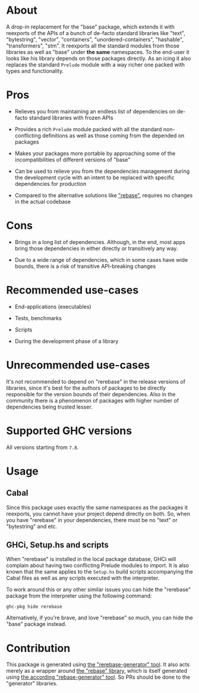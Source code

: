 # About

A drop-in replacement for the "base" package, which extends it with reexports of the APIs of a bunch of de-facto standard libraries like "text", "bytestring", "vector", "containers", "unordered-containers", "hashable", "transformers", "stm". It reexports all the standard modules from those libraries as well as "base" under **the same** namespaces. To the end-user it looks like his library depends on those packages directly. As an icing it also replaces the standard `Prelude` module with a way richer one packed with types and functionality.

# Pros

* Relieves you from maintaining an endless list of dependencies on de-facto standard libraries with frozen APIs

* Provides a rich `Prelude` module packed with all the standard non-conflicting definitions as well as those coming from the depended on packages

* Makes your packages more portable by approaching some of the incompatibilities of different versions of "base"

* Can be used to relieve you from the dependencies management during the development cycle with an intent to be replaced with specific dependencies for production

* Compared to the alternative solutions like ["rebase"](https://github.com/nikita-volkov/rebase), requires no changes in the actual codebase

# Cons

* Brings in a long list of dependencies. Although, in the end, most apps bring those dependencies in either directly or transitively any way.

* Due to a wide range of dependencies, which in some cases have wide bounds, there is a risk of transitive API-breaking changes

# Recommended use-cases

* End-applications (executables)

* Tests, benchmarks

* Scripts

* During the development phase of a library

# Unrecommended use-cases

It's not recommended to depend on "rerebase" in the release versions of libraries, since it's best for the authors of packages to be directly responsible for the version bounds of their dependencies. Also in the community there is a phenomenon of packages with higher number of dependencies being trusted lesser.

# Supported GHC versions

All versions starting from `7.8`.

# Usage 

## Cabal

Since this package uses exactly the same namespaces as the packages it reexports, you cannot have your project depend directly on both. So, when you have "rerebase" in your dependencies, there must be no "text" or "bytestring" and etc.

## GHCi, Setup.hs and scripts

When "rerebase" is installed in the local package database, GHCi will complain about having two conflicting Prelude modules to import. It is also known that the same applies to the `Setup.hs` build scripts accompanying the Cabal files as well as any scripts executed with the interpreter.

To work around this or any other similar issues you can hide the "rerebase" package from the interpreter using the following command:

```
ghc-pkg hide rerebase
```

Alternatively, if you're brave, and love "rerebase" so much, you can hide the "base" package instead.

# Contribution

This package is generated using [the "rerebase-generator" tool](https://github.com/nikita-volkov/rerebase-generator). It also acts merely as a wrapper around [the "rebase" library](https://github.com/nikita-volkov/rebase), which is itself generated using [the according "rebase-generator" tool](https://github.com/nikita-volkov/rebase-generator). So PRs should be done to the "generator" libraries.
